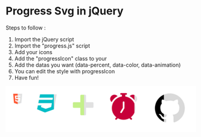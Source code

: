 # Progress Svg in jQuery

Steps to follow : 

 1. Import the jQuery script 
 2. Import the "progress.js" script
 3. Add your icons
 4. Add the "progressIcon" class to your
 5. Add the datas you want (data-percent, data-color, data-animation)
 6. You can edit the style with progressIcon
 7. Have fun! 

<img src="example/rendu.PNG" alt="image rendu">
